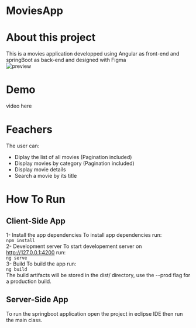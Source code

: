 # MoviesApp
# About this project
This is a movies application developped using Angular as front-end and springBoot as back-end and designed with Figma  
![preview](https://user-images.githubusercontent.com/69457494/222967497-552eec53-daba-4849-b848-17b9e0e2bd0a.jpg)
# Demo
video here
# Feachers
The user can:
- Diplay the list of all movies (Pagination included)
- Display movies by category (Pagination included)
- Display movie details
- Search a movie by its title
# How To Run
## Client-Side App
1- Install the app dependencies
To install app dependencies run:\
`npm install`\
2- Development server
To start developement server on http://127.0.0.1:4200 run:\
`ng serve`\
3- Build
To build the app run:\
`ng build `\
The build artifacts will be stored in the dist/ directory, use the --prod flag for a production build.
## Server-Side App
To run the springboot application open the project in eclipse IDE then run the main class.



